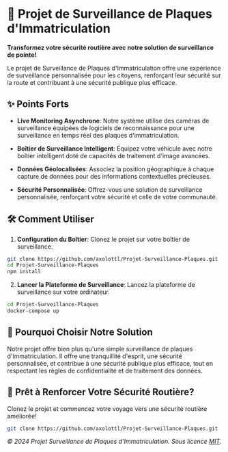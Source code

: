 # 🚀 Projet de Surveillance de Plaques d'Immatriculation

**Transformez votre sécurité routière avec notre solution de surveillance de pointe!**

Le projet de Surveillance de Plaques d'Immatriculation offre une expérience de surveillance personnalisée pour les citoyens, renforçant leur sécurité sur la route et contribuant à une sécurité publique plus efficace.

## ✨ Points Forts

- **Live Monitoring Asynchrone**: Notre système utilise des caméras de surveillance équipées de logiciels de reconnaissance pour une surveillance en temps réel des plaques d'immatriculation.
  
- **Boîtier de Surveillance Intelligent**: Équipez votre véhicule avec notre boîtier intelligent doté de capacités de traitement d'image avancées.

- **Données Géolocalisées**: Associez la position géographique à chaque capture de données pour des informations contextuelles précieuses.

- **Sécurité Personnalisée**: Offrez-vous une solution de surveillance personnalisée, renforçant votre sécurité et celle de votre communauté.

## 🛠 Comment Utiliser

1. **Configuration du Boîtier**: Clonez le projet sur votre boîtier de surveillance.

```bash
git clone https://github.com/axolottl/Projet-Surveillance-Plaques.git
cd Projet-Surveillance-Plaques
npm install
```

2. **Lancer la Plateforme de Surveillance**: Lancez la plateforme de surveillance sur votre ordinateur.

```bash
cd Projet-Surveillance-Plaques
docker-compose up
```

## 🤝 Pourquoi Choisir Notre Solution

Notre projet offre bien plus qu'une simple surveillance de plaques d'immatriculation. Il offre une tranquillité d'esprit, une sécurité personnalisée, et contribue à une sécurité publique plus efficace, tout en respectant les règles de confidentialité et de traitement des données.

## 🚗 Prêt à Renforcer Votre Sécurité Routière?

Clonez le projet et commencez votre voyage vers une sécurité routière améliorée!

```bash
git clone https://github.com/axolottl/Projet-Surveillance-Plaques.git
```

*© 2024 Projet Surveillance de Plaques d'Immatriculation. Sous licence [MIT](LICENSE).*